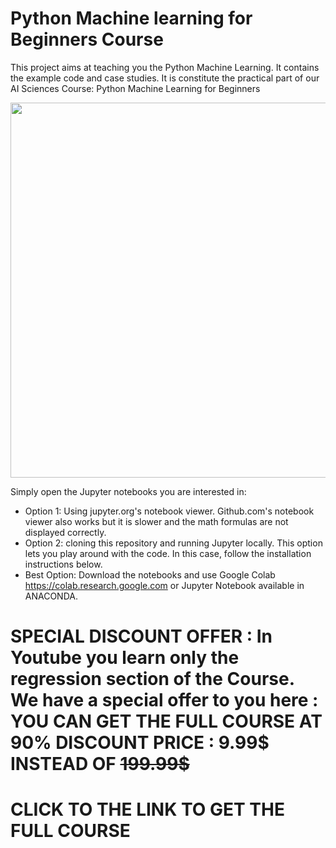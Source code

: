 # Python Machine learning for Beginners Course
This project aims at teaching you the Python Machine Learning. It contains the example code and case studies. It is constitute the practical part of our AI Sciences Course: Python Machine Learning for Beginners

<img src="Course_Python Data Science and Machine learning for Beginners.png" width="600">

Simply open the Jupyter notebooks you are interested in:
* Option 1: Using jupyter.org's notebook viewer. Github.com's notebook viewer also works but it is slower and the math formulas are not displayed correctly.
* Option 2: cloning this repository and running Jupyter locally. This option lets you play around with the code. In this case, follow the installation instructions below.
* Best Option: Download the notebooks and use Google Colab https://colab.research.google.com or Jupyter Notebook available in ANACONDA.


# SPECIAL DISCOUNT OFFER : In Youtube you learn only the regression section of the Course. We have a special offer to you here : YOU CAN GET THE FULL COURSE AT 90% DISCOUNT PRICE : 9.99$ INSTEAD OF ~~199.99$~~ 
# CLICK TO THE LINK TO GET THE FULL COURSE 


